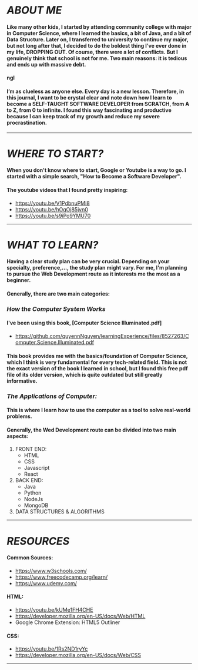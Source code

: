 # *ABOUT ME*

#### Like many other kids, I started by attending community college with major in Computer Science, where I learned the basics, a bit of Java, and a bit of Data Structure. Later on, I transferred to university to continue my major, but not long after that, I decided to do the boldest thing I’ve ever done in my life, DROPPING OUT. Of course, there were a lot of conflicts. But I genuinely think that school is not for me. Two main reasons: it is tedious and ends up with massive debt.

#### ngl

#### I’m as clueless as anyone else. Every day is a new lesson. Therefore, in this journal, I want to be crystal clear and note down how I learn to become a SELF-TAUGHT SOFTWARE DEVELOPER from SCRATCH, from A to Z, from 0 to infinite. I found this way fascinating and productive because I can keep track of my growth and reduce my severe procrastination.

***

# *WHERE TO START?*

#### When you don't know where to start, Google or Youtube is a way to go. I started with a simple search, "How to Become a Software Developer".
#### The youtube videos that I found pretty inspiring:
* https://youtu.be/V1PdbnuPMi8
* https://youtu.be/hOqOj85jvn0
* https://youtu.be/s9iPo9YMU70

***

# *WHAT TO LEARN?*

#### Having a clear study plan can be very crucial. Depending on your specialty, preference,..., the study plan might vary. For me, I'm planning to pursue the Web Development route as it interests me the most as a beginner.
#### Generally, there are two main categories:

### _How the Computer System Works_
#### I've been using this book, [Computer Science Illuminated.pdf]
* https://github.com/quyennNguyen/learningExperience/files/8527263/Computer.Science.Illuminated.pdf
#### This book provides me with the basics/foundation of Computer Science, which I think is very fundamental for every tech-related field. This is not the exact version of the book I learned in school, but I found this free pdf file of its older version, which is quite outdated but still greatly informative.

### _The Applications of Computer:_
#### This is where I learn how to use the computer as a tool to solve real-world problems.
#### Generally, the Wed Development route can be divided into two main aspects:
1. FRONT END:
   * HTML
   * CSS
   * Javascript
   * React
2. BACK END:
   * Java
   * Python
   * NodeJs
   * MongoDB
3. DATA STRUCTURES & ALGORITHMS

***

# *RESOURCES*

#### Common Sources:
* https://www.w3schools.com/
* https://www.freecodecamp.org/learn/
* https://www.udemy.com/
#### HTML:
* https://youtu.be/kUMe1FH4CHE
* https://developer.mozilla.org/en-US/docs/Web/HTML
* Google Chrome Extension: HTML5 Outliner
#### CSS:
* https://youtu.be/1Rs2ND1ryYc
* https://developer.mozilla.org/en-US/docs/Web/CSS

***
